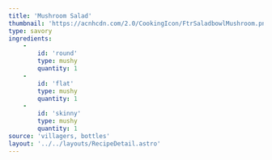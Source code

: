 ```yaml
---
title: 'Mushroom Salad'
thumbnail: 'https://acnhcdn.com/2.0/CookingIcon/FtrSaladbowlMushroom.png'
type: savory
ingredients:
	-
		id: 'round'
		type: mushy
		quantity: 1
	-
		id: 'flat'
		type: mushy
		quantity: 1
	-
		id: 'skinny'
		type: mushy
		quantity: 1
source: 'villagers, bottles'
layout: '../../layouts/RecipeDetail.astro'
---
```

